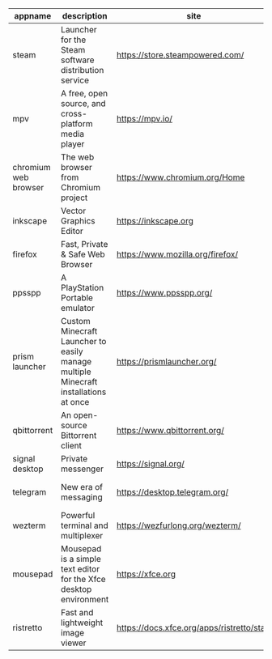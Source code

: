 | appname | description | site | download | version |
| ------- | ----------- | ---- | -------- | ------- |
| steam | Launcher for the Steam software distribution service | https://store.steampowered.com/ | https://github.com/xplshn/AppBundleHUB/releases/download/v163-20250203074554/com.valvesoftware.Steam-03_02_2025.dwfs.AppBundle | 1.0.0.81 |
| mpv | A free, open source, and cross-platform media player | https://mpv.io/ | https://github.com/xplshn/AppBundleHUB/releases/download/v163-20250203074554/io.mpv.Mpv-03_02_2025.dwfs.AppBundle | v0.39.0 |
| chromium web browser | The web browser from Chromium project | https://www.chromium.org/Home | https://github.com/xplshn/AppBundleHUB/releases/download/v163-20250203074554/org.chromium.Chromium-03_02_2025.dwfs.AppBundle | 132.0.6834.159 |
| inkscape | Vector Graphics Editor | https://inkscape.org | https://github.com/xplshn/AppBundleHUB/releases/download/v163-20250203074554/org.inkscape.Inkscape-03_02_2025.dwfs.AppBundle | 1.4 |
| firefox | Fast, Private & Safe Web Browser | https://www.mozilla.org/firefox/ | https://github.com/xplshn/AppBundleHUB/releases/download/v163-20250203074554/org.mozilla.firefox-03_02_2025.dwfs.AppBundle | 134.0.2 |
| ppsspp | A PlayStation Portable emulator | https://www.ppsspp.org/ | https://github.com/xplshn/AppBundleHUB/releases/download/v163-20250203074554/org.ppsspp.PPSSPP-03_02_2025.dwfs.AppBundle | 1.18.1 |
| prism launcher | Custom Minecraft Launcher to easily manage multiple Minecraft installations at once | https://prismlauncher.org/ | https://github.com/xplshn/AppBundleHUB/releases/download/v163-20250203074554/org.prismlauncher.PrismLauncher-03_02_2025.dwfs.AppBundle | 9.2 |
| qbittorrent | An open-source Bittorrent client | https://www.qbittorrent.org/ | https://github.com/xplshn/AppBundleHUB/releases/download/v163-20250203074554/org.qbittorrent.qBittorrent-03_02_2025.dwfs.AppBundle | 5.0.3 |
| signal desktop | Private messenger | https://signal.org/ | https://github.com/xplshn/AppBundleHUB/releases/download/v163-20250203074554/org.signal.Signal-03_02_2025.dwfs.AppBundle | 7.40.1 |
| telegram | New era of messaging | https://desktop.telegram.org/ | https://github.com/xplshn/AppBundleHUB/releases/download/v163-20250203074554/org.telegram.desktop-03_02_2025.dwfs.AppBundle | 5.10.7 |
| wezterm | Powerful terminal and multiplexer | https://wezfurlong.org/wezterm/ | https://github.com/xplshn/AppBundleHUB/releases/download/v163-20250203074554/org.wezfurlong.wezterm-03_02_2025.dwfs.AppBundle | 20240203-110809-5046fc22 |
| mousepad | Mousepad is a simple text editor for the Xfce desktop environment | https://xfce.org | https://github.com/xplshn/AppBundleHUB/releases/download/v163-20250203074554/org.xfce.mousepad-03_02_2025.dwfs.AppBundle | 0.6.3 |
| ristretto | Fast and lightweight image viewer | https://docs.xfce.org/apps/ristretto/start | https://github.com/xplshn/AppBundleHUB/releases/download/v163-20250203074554/org.xfce.ristretto-03_02_2025.dwfs.AppBundle | 0.13.3 |
